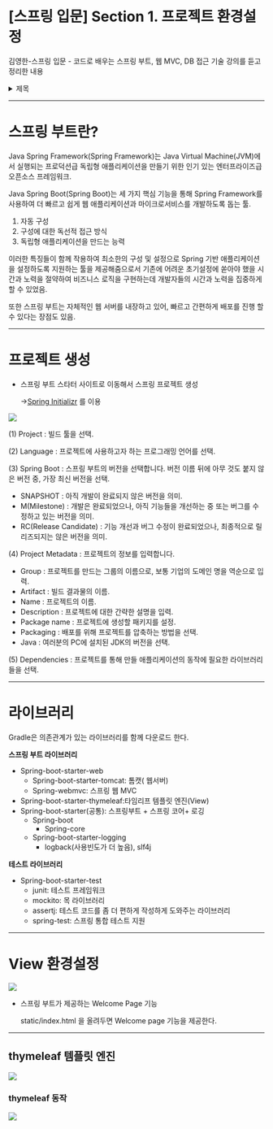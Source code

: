 # [스프링 입문] Section 1. 프로젝트 환경설정



김영한-스프링 입문 - 코드로 배우는 스프링 부트, 웹 MVC, DB 접근 기술 강의를 듣고 정리한 내용

<details>
<summary>제목</summary>
<div>

[스프링 입문] Section 1. 프로젝트 환경설정

[스프링 입문] Section 2. 스프링 웹 개발 기초

</div>
</details>



---
# 스프링 부트란?

Java Spring Framework(Spring Framework)는 Java Virtual Machine(JVM)에서 실행되는 프로덕션급 독립형 애플리케이션을 만들기 위한 인기 있는 엔터프라이즈급 오픈소스 프레임워크.

Java Spring Boot(Spring Boot)는 세 가지 핵심 기능을 통해 Spring Framework를 사용하여 더 빠르고 쉽게 웹 애플리케이션과 마이크로서비스를 개발하도록 돕는 툴.

1. 자동 구성
2. 구성에 대한 독선적 접근 방식
3. 독립형 애플리케이션을 만드는 능력

이러한 특징들이 함께 작용하여 최소한의 구성 및 설정으로 Spring 기반 애플리케이션을 설정하도록 지원하는 툴을 제공해줌으로서 기존에 어려운 초기설정에 쏟아야 했을 시간과 노력을 절약하여 비즈니스 로직을 구현하는데 개발자들의 시간과 노력을 집중하게 할 수 있었음.

또한 스프링 부트는 자체적인 웹 서버를 내장하고 있어, 빠르고 간편하게 배포를 진행 할 수 있다는 장점도 있음.

---

# 프로젝트 생성

- 스프링 부트 스타터 사이트로 이동해서 스프링 프로젝트 생성

     →[Spring Initializr](https://start.spring.io) 를 이용

<img src="https://github.com/GYEONGDONGBAEK/SpringStudy/assets/122242439/ff5b566e-5340-4600-afee-7c38eb019e61">

(1) Project : 빌드 툴을 선택.

(2) Language : 프로젝트에 사용하고자 하는 프로그래밍 언어를 선택.

(3) Spring Boot : 스프링 부트의 버전을 선택합니다. 버전 이름 뒤에 아무 것도 붙지 않은 버전 중, 가장 최신 버전을 선택.

- SNAPSHOT : 아직 개발이 완료되지 않은 버전을 의미.
- M(Milestone) : 개발은 완료되었으나, 아직 기능들을 개선하는 중 또는 버그를 수정하고 있는 버전을 의미.
- RC(Release Candidate) : 기능 개선과 버그 수정이 완료되었으나, 최종적으로 릴리즈되지는 않은 버전을 의미.

(4) Project Metadata : 프로젝트의 정보를 입력합니다.

- Group : 프로젝트를 만드는 그룹의 이름으로, 보통 기업의 도메인 명을 역순으로 입력.
- Artifact : 빌드 결과물의 이름.
- Name : 프로젝트의 이름.
- Description : 프로젝트에 대한 간략한 설명을 입력.
- Package name : 프로젝트에 생성할 패키지를 설정.
- Packaging : 배포를 위해 프로젝트를 압축하는 방법을 선택.
- Java : 여러분의 PC에 설치된 JDK의 버전을 선택.

(5) Dependencies : 프로젝트를 통해 만들 애플리케이션의 동작에 필요한 라이브러리들을 선택.

---

# 라이브러리

Gradle은 의존관계가 있는 라이브러리를 함께 다운로드 한다.

**스프링 부트 라이브러리**

- Spring-boot-starter-web
    - Spring-boot-starter-tomcat: 톰캣( 웹서버)
    - Spring-webmvc: 스프링 웹 MVC
- Spring-boot-starter-thymeleaf:타임리프 템플릿 엔진(View)
- Spring-boot-starter(공통): 스프링부트 + 스프링 코어+ 로깅
    - Spring-boot
        - Spring-core
    - Spring-boot-starter-logging
        - logback(사용빈도가 더 높음), slf4j

**테스트 라이브러리**

- Spring-boot-starter-test
    - junit: 테스트 프레임워크
    - mockito: 목 라이브러리
    - assertj: 테스트 코드를 좀 더 편하게 작성하게 도와주는 라이브러리
    - spring-test: 스프링 통합 테스트 지원

---

# View 환경설정

<img src="https://github.com/GYEONGDONGBAEK/SpringStudy/assets/122242439/87bee3f8-f27a-4b84-af81-d46ce00f245e">

- 스프링 부트가 제공하는 Welcome Page 기능
    
    static/index.html 을 올려두면 Welcome page 기능을 제공한다.
    

---

## thymeleaf 템플릿 엔진

<img src="https://github.com/GYEONGDONGBAEK/SpringStudy/assets/122242439/13ea5fc7-4e3b-4854-9ea8-be8d13cab314">

### thymeleaf 동작

<img src="https://github.com/GYEONGDONGBAEK/SpringStudy/assets/122242439/5d920313-20c2-464b-888f-e6cf0e8c3fe2">